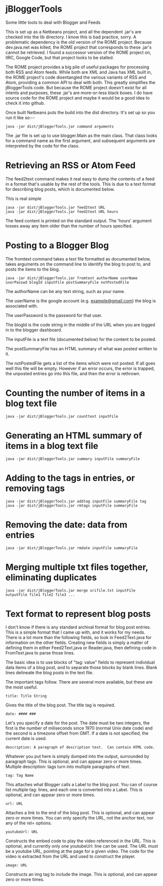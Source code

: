 jBloggerTools
=============

Some little tools to deal with Blogger and Feeds

This is set up as a Netbeans project, and all the dependent .jar's are checked into the lib directory.  I know this is bad practice, sorry.  A problematic dependency is the old version of the ROME project.  Because dev.java.net was killed, the ROME project that corresponds to these .jar's cannot be retrieved.  I found a successor version of the ROME project on, IIRC, Google Code, but that project looks to be stalled.

The ROME project provides a big pile of useful packages for processing both RSS and Atom feeds.  While both are XML and Java has XML built in, the ROME project's code disentangled the various variants of RSS and Atom, providing a common API to deal with both.  This greatly simplifies the jBloggerTools code.  But because the ROME project doesn't exist for all intents and purposes, these .jar's are more-or-less black boxes.  I do have source code for the ROME project and maybe it would be a good idea to check it into github.

Once built Netbeans puts the build into the dist directory.  It's set up so you run it like so:--

    java -jar dist/jBloggerTools.jar command arguments

The .jar file is set up to use blogger.Main as the main class.  That class looks for a command name as the first argument, and subsequent arguments are interpreted by the code for the class.

Retrieving an RSS or Atom Feed
==============================

The feed2text command makes it real easy to dump the contents of a feed in a format that's usable by the rest of the tools.  This is due to a text format for describing blog posts, which is documented below.  

This is real simple

    java -jar dist/jBloggerTools.jar feed2text URL
    java -jar dist/jBloggerTools.jar feed2text URL hours

The feed content is printed on the standard output.  The 'hours' argument tosses away any item older than the number of hours specified.  

Posting to a Blogger Blog
=========================

The fromtext command takes a text file formatted as documented below, takes arguments on the command line to identify the blog to post to, and posts the items to the blog.

    java -jar dist/jBloggerTools.jar fromtext authorName userName userPasswd blogId inputFile postSummaryFile notPostedFile

The authorName can be any text string, such as your name.  

The userName is the google account (e.g. example@gmail.com) the blog is associated with.  

The userPassword is the password for that user.  

The blogId is the code string in the middle of the URL when you are logged in to the blogger dashboard.  

The inputFile is a text file (documented below) for the content to be posted.

The postSummaryFile has an HTML summary of what was posted written to it.

The notPostedFile gets a list of the items which were not posted.  If all goes well this file will be empty.  However if an error occurs, the error is trapped, the unposted entries go into this file, and then the error is rethrown.

Counting the number of items in a blog text file
================================================

    java -jar dist/jBloggerTools.jar counttext inputFile

Generating an HTML summary of items in a blog text file
=======================================================

    java -jar dist/jBloggerTools.jar summary inputFile summaryFile

Adding to the tags in entries, or removing tags
===============================================

    java -jar dist/jBloggerTools.jar addtag inputFile summaryFile tag
    java -jar dist/jBloggerTools.jar rmtags inputFile summaryFile

Removing the date: data from entries
====================================

    java -jar dist/jBloggerTools.jar rmdate inputFile summaryFile

Merging multiple txt files together, eliminating duplicates
===========================================================

    java -jar dist/jBloggerTools.jar merge urifile.txt inputFile outputFile file1 file2 file3 ...



Text format to represent blog posts
===================================

I don't know if there is any standard archival format for blog post entries.  This is a simple format that I came up with, and it works for my needs.  There is a lot more than the following fields, so look in Feed2Text.java for information on the other fields.  Creating new fields is simply a matter of defining them in either Feed2Text.java or Reader.java, then defining code in FromText.java to parse those lines.

The basic idea is to use blocks of "tag: value" fields to represent individual data items of a blog post, and to separate those blocks by blank lines.  Blank lines delineate the blog posts in the text file.

The important tags follow.  There are several more available, but these are the most useful.

    title: Title String

Gives the title of the blog post.  The title tag is required.

    date: #### ###

Let's you specify a date for the post.  The date must be two integers, the first is the number of miliseconds since 1970 (normal Unix date code) and the second is a timezone offset from GMT.  If a date is not specified, the current date is used.

    description: A paragraph of description text.  Can contain HTML code.

Whatever you put here is simply dumped into the output, surrounded by paragraph tags. This is optional, and can appear zero or more times.  Multiple description: tags turn into multiple paragraphs of text.

    tag: Tag Name

This attaches what Blogger calls a Label to the blog post.  You can of course list multiple tag: lines, and each one is converted into a Label. This is optional, and can appear zero or more times. 

    url: URL

Attaches a link to the end of the blog post. This is optional, and can appear zero or more times. You can only specify the URL, not the anchor text, nor any of the rel= options.

    youtubeUrl: URL

Constructs the embed code to play the video referenced in the URL.  This is optional, and currently only one youtubeUrl: line can be used.  The URL must be a youtube URL, pointing at the page for a given video.  The code for the video is extracted from the URL and used to construct the player.

    image: URL

Constructs an img tag to include the image. This is optional, and can appear zero or more times.




